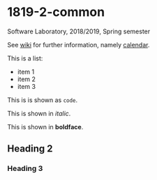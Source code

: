 # 1819-2-common
Software Laboratory, 2018/2019, Spring semester

See [wiki](https://github.com/isel-leic-ls/1819-2-common/wiki) for further information, namely [calendar](https://github.com/isel-leic-ls/1819-2-common/wiki/calendar).

This is a list:
* item 1
* item 2
* item 3

This is is shown as `code`.

This is shown in _italic_.

This is shown in **boldface**.

## Heading 2

### Heading 3
